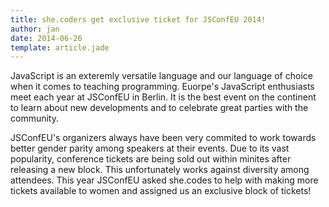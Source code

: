 ```yaml
---
title: she.coders get exclusive ticket for JSConfEU 2014!
author: jan
date: 2014-06-26
template: article.jade
---
```


JavaScript is an exteremly versatile language and our language of choice when it comes to teaching programming. Euorpe's JavaScript enthusiasts meet each year at JSConfEU in Berlin. It is the best event on the continent to learn about new developments and to celebrate  great parties with the community.

JSConfEU's organizers always have been very commited to work towards better gender parity among speakers at their events. Due to its vast popularity, conference tickets are being sold out within minites after releasing a new block. This unfortunately works against diversity among attendees. This year JSConfEU asked she.codes to help with making more tickets available to women and assigned us an exclusive block of tickets!

<span class="more"></span>




